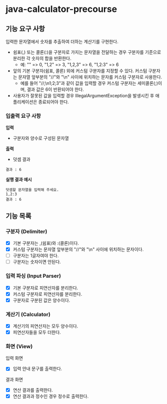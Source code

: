 # java-calculator-precourse

## 기능 요구 사항
입력한 문자열에서 숫자를 추출하여 더하는 계산기를 구현한다.
- 쉼표(,) 또는 콜론(:)을 구분자로 가지는 문자열을 전달하는 경우 구분자를 기준으로 분리한 각 숫자의 합을 반환한다.
    - 예: "" => 0, "1,2" => 3, "1,2,3" => 6, "1,2:3" => 6
- 앞의 기본 구분자(쉼표, 콜론) 외에 커스텀 구분자를 지정할 수 있다. 커스텀 구분자는 문자열 앞부분의 "//"와 "\n" 사이에 위치하는 문자를 커스텀 구분자로 사용한다.
    - 예를 들어 "//;\n1;2;3"과 같이 값을 입력할 경우 커스텀 구분자는 세미콜론(;)이며, 결과 값은 6이 반환되어야 한다.
- 사용자가 잘못된 값을 입력할 경우 IllegalArgumentException을 발생시킨 후 애플리케이션은 종료되어야 한다.

### 입출력 요구 사항
**입력**
- 구분자와 양수로 구성된 문자열

**출력**
- 덧셈 결과
```
결과 : 6
```

**실행 결과 예시**
```
덧셈할 문자열을 입력해 주세요.
1,2:3
결과 : 6
```

## 기능 목록
### 구분자 (Delimiter)
- [X] 기본 구분자는 ,(쉼표)와 :(콜론)이다.
- [X] 커스텀 구분자는 문자열 앞부분의 "//"와 "\n" 사이에 위치하는 문자이다.
- [ ] 구분자는 1글자여야 한다.
- [ ] 구분자는 숫자이면 안된다.

### 입력 파싱 (Input Parser)
- [X] 기본 구분자로 피연산자를 분리한다.
- [X] 커스텀 구분자로 피연산자를 분리한다.
- [X] 구분자로 구분된 값은 양수이다.

### 계산기 (Calculator)
- [X] 계산기의 피연산자는 모두 양수이다.
- [X] 피연산자들을 모두 더한다.

### 화면 (View)
입력 화면
- [X] 입력 안내 문구를 출력한다.

결과 화면
- [X] 연산 결과를 출력한다.
- [X] 연산 결과과 정수인 경우 정수로 출력한다.